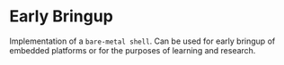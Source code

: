 # Early Bringup

Implementation of a `bare-metal shell`. Can be used for early bringup of embedded platforms or for the purposes of learning and research.